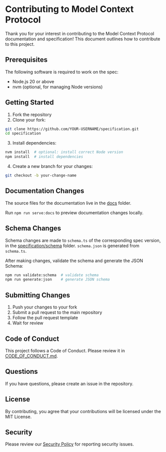 # Contributing to Model Context Protocol

Thank you for your interest in contributing to the Model Context Protocol
documentation and specification!  This document outlines how to contribute to
this project.

## Prerequisites

The following software is required to work on the spec:
- Node.js 20 or above
- nvm (optional, for managing Node versions)

## Getting Started

1. Fork the repository
2. Clone your fork:

```bash
git clone https://github.com/YOUR-USERNAME/specification.git
cd specification
```

3. Install dependencies:

```bash
nvm install  # optional: install correct Node version
npm install  # install dependencies
```

4. Create a new branch for your changes:

```bash
git checkout -b your-change-name
```

## Documentation Changes

The source files for the documentation live in the [docs](docs/) folder.

Run `npm run serve:docs` to preview documentation changes locally.

## Schema Changes

Schema changes are made to `schema.ts` of the corresponding spec version, in the
[specification/schema](specification/schema) folder. `schema.json` is generated from `schema.ts`.

After making changes, validate the schema and generate the JSON Schema:

```bash
npm run validate:schema  # validate schema
npm run generate:json    # generate JSON schema
```

## Submitting Changes

1. Push your changes to your fork
2. Submit a pull request to the main repository
3. Follow the pull request template
4. Wait for review

## Code of Conduct

This project follows a Code of Conduct. Please review it in
[CODE_OF_CONDUCT.md](CODE_OF_CONDUCT.md).

## Questions

If you have questions, please create an issue in the repository.

## License

By contributing, you agree that your contributions will be licensed under the MIT
License.

## Security

Please review our [Security Policy](SECURITY.md) for reporting security issues.
